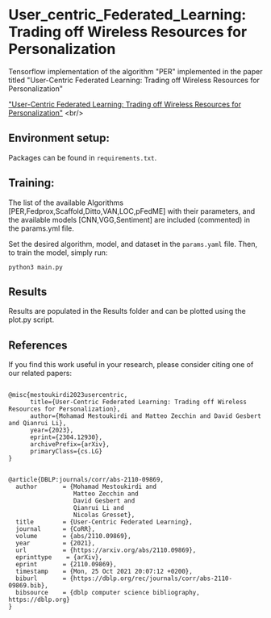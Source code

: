 # User_centric_Federated_Learning: Trading off Wireless Resources for Personalization
Tensorflow implementation of the algorithm "PER" implemented in the paper titled "User-Centric Federated Learning: Trading off Wireless Resources for Personalization"

["User-Centric Federated Learning: Trading off Wireless Resources for Personalization"]([https://arxiv.org/pdf/2209.15328.pdf](https://arxiv.org/abs/2304.12930)) <br/>

## Environment setup:
Packages can be found in `requirements.txt`.

## Training:

The list of the available Algorithms [PER,Fedprox,Scaffold,Ditto,VAN,LOC,pFedME] with their parameters, and the available models [CNN,VGG,Sentiment] are included (commented) in the params.yml file.

Set the desired algorithm, model, and dataset in the `params.yaml` file. Then, to train the model, simply run:

```
python3 main.py
```
## Results
Results are populated in the Results folder and can be plotted using the plot.py script.

## References
If you find this work useful in your research, please consider citing one of our related papers:
```

@misc{mestoukirdi2023usercentric,
      title={User-Centric Federated Learning: Trading off Wireless Resources for Personalization}, 
      author={Mohamad Mestoukirdi and Matteo Zecchin and David Gesbert and Qianrui Li},
      year={2023},
      eprint={2304.12930},
      archivePrefix={arXiv},
      primaryClass={cs.LG}
}


@article{DBLP:journals/corr/abs-2110-09869,
  author       = {Mohamad Mestoukirdi and
                  Matteo Zecchin and
                  David Gesbert and
                  Qianrui Li and
                  Nicolas Gresset},
  title        = {User-Centric Federated Learning},
  journal      = {CoRR},
  volume       = {abs/2110.09869},
  year         = {2021},
  url          = {https://arxiv.org/abs/2110.09869},
  eprinttype    = {arXiv},
  eprint       = {2110.09869},
  timestamp    = {Mon, 25 Oct 2021 20:07:12 +0200},
  biburl       = {https://dblp.org/rec/journals/corr/abs-2110-09869.bib},
  bibsource    = {dblp computer science bibliography, https://dblp.org}
}
```
